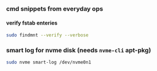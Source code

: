 ### cmd snippets from everyday ops


#### verify fstab enteries 


``` bash
sudo findmnt --verify --verbose
```


### smart log for nvme disk (needs `nvme-cli` apt-pkg)


``` bash
sudo nvme smart-log /dev/nvme0n1
```
